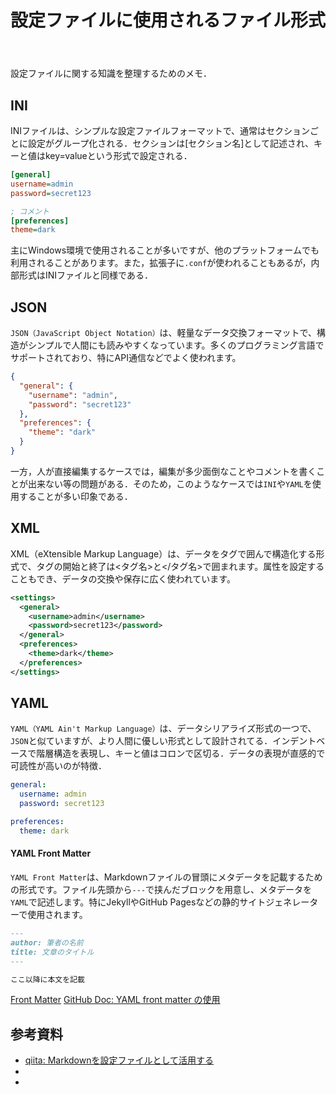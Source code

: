 ﻿---
title: 設定ファイルに使用されるファイル形式
category: Misc
tags:
  - JSON
  - XML
  - YAML
  - INI
id: 54230f3d-b05a-4ee5-843e-aa5e9550657e
---

設定ファイルに関する知識を整理するためのメモ．


## INI
INIファイルは、シンプルな設定ファイルフォーマットで、通常はセクションごとに設定がグループ化される．セクションは[セクション名]として記述され、キーと値はkey=valueという形式で設定される．

```ini
[general]
username=admin
password=secret123

; コメント
[preferences]
theme=dark
```

主にWindows環境で使用されることが多いですが、他のプラットフォームでも利用されることがあります。また，拡張子に`.conf`が使われることもあるが，内部形式はINIファイルと同様である．


## JSON
`JSON（JavaScript Object Notation）`は、軽量なデータ交換フォーマットで、構造がシンプルで人間にも読みやすくなっています。多くのプログラミング言語でサポートされており、特にAPI通信などでよく使われます。

```json
{
  "general": {
    "username": "admin",
    "password": "secret123"
  },
  "preferences": {
    "theme": "dark"
  }
}
```

一方，人が直接編集するケースでは，編集が多少面倒なことやコメントを書くことが出来ない等の問題がある．そのため，このようなケースでは`INI`や`YAML`を使用することが多い印象である．


## XML
XML（eXtensible Markup Language）は、データをタグで囲んで構造化する形式で、タグの開始と終了は<タグ名>と</タグ名>で囲まれます。属性を設定することもでき、データの交換や保存に広く使われています。

```xml
<settings>
  <general>
    <username>admin</username>
    <password>secret123</password>
  </general>
  <preferences>
    <theme>dark</theme>
  </preferences>
</settings>
```

## YAML
`YAML（YAML Ain't Markup Language）`は、データシリアライズ形式の一つで、`JSON`と似ていますが、より人間に優しい形式として設計されてる．インデントベースで階層構造を表現し、キーと値はコロンで区切る．データの表現が直感的で可読性が高いのが特徴．

```yaml
general:
  username: admin
  password: secret123

preferences:
  theme: dark
```

#### YAML Front Matter
`YAML Front Matter`は、Markdownファイルの冒頭にメタデータを記載するための形式です。ファイル先頭から`---`で挟んだブロックを用意し、メタデータを`YAML`で記述します。特にJekyllやGitHub Pagesなどの静的サイトジェネレーターで使用されます。

```md
---
author: 筆者の名前
title: 文章のタイトル
---

ここ以降に本文を記載
```

[Front Matter](https://jekyllrb.com/docs/front-matter/)
[GitHub Doc: YAML front matter の使用](https://docs.github.com/ja/contributing/writing-for-github-docs/using-yaml-frontmatter)


## 参考資料

- [qiita: Markdownを設定ファイルとして活用する](https://qiita.com/koppe/items/96a51890e6630959ffb6)
- []()
- []()
